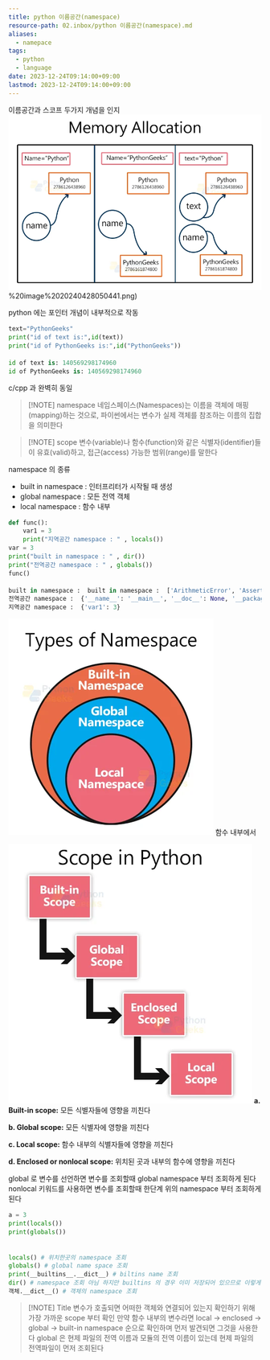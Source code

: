```yaml
---
title: python 이름공간(namespace)
resource-path: 02.inbox/python 이름공간(namespace).md
aliases:
  - namepace
tags:
  - python
  - language
date: 2023-12-24T09:14:00+09:00
lastmod: 2023-12-24T09:14:00+09:00
---
```

이름공간과 스코프 두가지 개념을 인지
![](../08.media/20240428050441.png)%20image%2020240428050441.png)

python 에는 포인터 개념이 내부적으로 작동

```python
text="PythonGeeks"
print("id of text is:",id(text))
print("id of PythonGeeks is:",id("PythonGeeks"))

id of text is: 140569298174960
id of PythonGeeks is: 140569298174960
```
c/cpp 과 완벽히 동일


> [!NOTE] namespace
> 네임스페이스(Namespaces)는 이름을 객체에 매핑(mapping)하는 것으로, 파이썬에서는 변수가 실제 객체를 참조하는 이름의 집합을 의미한다

> [!NOTE] scope
> 변수(variable)나 함수(function)와 같은 식별자(identifier)들이 유효(valid)하고, 접근(access) 가능한 범위(range)를 말한다



namespace 의 종류
- built in namespace :  인터프리터가 시작될 때 생성
- global namespace :  모든 전역 객체
- local namespace : 함수 내부

```python
def func():
    var1 = 3
    print("지역공간 namespace : " , locals())
var = 3
print("built in namespace : " , dir())
print("전역공간 namespace : " , globals())
func()

built in namespace :  built in namespace :  ['ArithmeticError', 'AssertionError', 'AttributeError', 'BaseException', 'BaseExceptionGroup', 'BlockingIOError', 'BrokenPipeError', 'BufferError', 'BytesWarning', 'ChildProcessError', 'ConnectionAbortedError', 'ConnectionError', 'ConnectionRefusedError', 'ConnectionResetError', 'DeprecationWarning', 'EOFError', 'Ellipsis', 'EncodingWarning', 'EnvironmentError', 'Exception', 'ExceptionGroup', 'False', 'FileExistsError', 'FileNotFoundError', 'FloatingPointError', 'FutureWarning', 'GeneratorExit', 'IOError', 'ImportError', 'ImportWarning', 'IndentationError', 'IndexError', 'InterruptedError', 'IsADirectoryError', 'KeyError', 'KeyboardInterrupt', 'LookupError', 'MemoryError', 'ModuleNotFoundError', 'NameError', 'None', 'NotADirectoryError', 'NotImplemented', 'NotImplementedError', 'OSError', 'OverflowError', 'PendingDeprecationWarning', 'PermissionError', 'ProcessLookupError', 'RecursionError', 'ReferenceError', 'ResourceWarning', 'RuntimeError', 'RuntimeWarning', 'StopAsyncIteration', 'StopIteration', 'SyntaxError', 'SyntaxWarning', 'SystemError', 'SystemExit', 'TabError', 'TimeoutError', 'True', 'TypeError', 'UnboundLocalError', 'UnicodeDecodeError', 'UnicodeEncodeError', 'UnicodeError', 'UnicodeTranslateError', 'UnicodeWarning', 'UserWarning', 'ValueError', 'Warning', 'ZeroDivisionError', '__build_class__', '__debug__', '__doc__', '__import__', '__loader__', '__name__', '__package__', '__spec__', 'abs', 'aiter', 'all', 'anext', 'any', 'ascii', 'bin', 'bool', 'breakpoint', 'bytearray', 'bytes', 'callable', 'chr', 'classmethod', 'compile', 'complex', 'copyright', 'credits', 'delattr', 'dict', 'dir', 'divmod', 'enumerate', 'eval', 'exec', 'exit', 'filter', 'float', 'format', 'frozenset', 'getattr', 'globals', 'hasattr', 'hash', 'help', 'hex', 'id', 'input', 'int', 'isinstance', 'issubclass', 'iter', 'len', 'license', 'list', 'locals', 'map', 'max', 'memoryview', 'min', 'next', 'object', 'oct', 'open', 'ord', 'pow', 'print', 'property', 'quit', 'range', 'repr', 'reversed', 'round', 'set', 'setattr', 'slice', 'sorted', 'staticmethod', 'str', 'sum', 'super', 'tuple', 'type', 'vars', 'zip']
전역공간 namespace :  {'__name__': '__main__', '__doc__': None, '__package__': None, '__loader__': <_frozen_importlib_external.SourceFileLoader object at 0x7f2a74ccb350>, '__spec__': None, '__annotations__': {}, '__builtins__': <module 'builtins' (built-in)>, '__file__': '/home/shinnk/source_main/personal/python/class/namepace.py', '__cached__': None, 'func': <function func at 0x7f2a74c704a0>, 'var': 3}
지역공간 namespace :  {'var1': 3}
```
![Pasted image 20240428050445](../08.media/20240428050445.png)
함수 내부에서 

![Pasted image 20240428050454](../08.media/20240428050454.png)
**a. Built-in scope:** 모든 식별자들에 영향을 끼친다

**b. Global scope:** 모든 식별자에 영향을 끼친다

**c. Local scope:** 함수 내부의 식별자들에 영향을 끼친다

**d. Enclosed or nonlocal scope:** 위치된 곳과 내부의 함수에 영향을 끼친다



global 로 변수를 선언하면 변수를 조회할때 global namespace 부터 조회하게 된다
nonlocal 키워드를 사용하면 변수를 조회할때 한단계 위의 namespace 부터 조회하게 된다


```python
a = 3
print(locals())
print(globals())


locals() # 위치한곳의 namespace 조회
globals() # global name space 조회
print(__builtins__.__dict__) # biltins name 조회
dir() # namespace 조회 아님 하지만 builtins 의 경우 이미 저장되어 있으므로 이렇게 조회함
객체.__dict__() # 객체의 namespace 조회
```


> [!NOTE] Title
> 변수가 호출되면 어떠한 객체와 연결되어 있는지 확인하기 위해 가장 가까운 scope 부터 확인
> 만약 함수 내부의 변수라면 local -> enclosed -> global -> built-in 
> namespace 순으로 확인하며 먼저 발견되면 그것을 사용한다
> global 은 현제 파일의 전역 이름과 모듈의 전역 이름이 있는데 현제 파일의 전역파일이 먼저 조회된다





